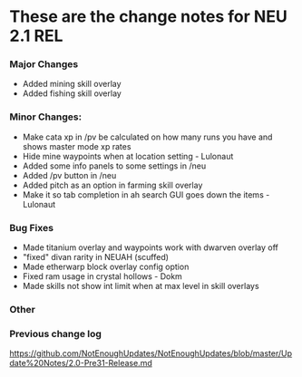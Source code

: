 # These are the change notes for NEU 2.1 REL

### **Major Changes**
- Added mining skill overlay
- Added fishing skill overlay
### **Minor Changes:**
- Make cata xp in /pv be calculated on how many runs you have and shows master mode xp rates
- Hide mine waypoints when at location setting - Lulonaut
- Added some info panels to some settings in /neu
- Added /pv button in /neu 
- Added pitch as an option in farming skill overlay
- Make it so tab completion in ah search GUI goes down the items - Lulonaut
### **Bug Fixes**
- Made titanium overlay and waypoints work with dwarven overlay off
- "fixed" divan rarity in NEUAH (scuffed)
- Made etherwarp block overlay config option
- Fixed ram usage in crystal hollows - Dokm
- Made skills not show int limit when at max level in skill overlays
### **Other**

### **Previous change log**
https://github.com/NotEnoughUpdates/NotEnoughUpdates/blob/master/Update%20Notes/2.0-Pre31-Release.md